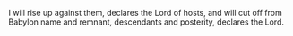 I will rise up against them, declares the Lord of hosts, and will cut off from Babylon name and remnant, descendants and posterity, declares the Lord.

